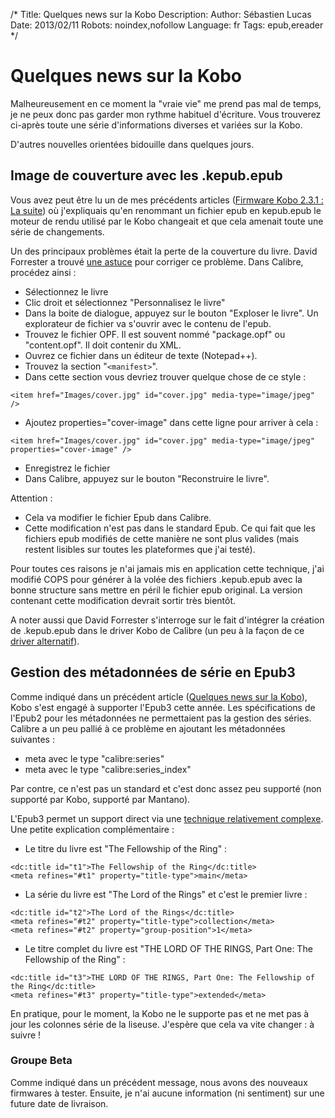 /*
Title: Quelques news sur la Kobo
Description: 
Author: Sébastien Lucas
Date: 2013/02/11
Robots: noindex,nofollow
Language: fr
Tags: epub,ereader
*/
# Quelques news sur la Kobo

Malheureusement en ce moment la "vraie vie" me prend pas mal de temps, je ne peux donc pas garder mon rythme habituel d'écriture. Vous trouverez ci-après toute une série d'informations diverses et variées sur la Kobo.

D'autres nouvelles orientées bidouille dans quelques jours.


## Image de couverture avec les .kepub.epub

Vous avez peut être lu un de mes précédents articles ([Firmware Kobo 2.3.1 : La suite](/blog/kobo-ereader-touch-48)) où j'expliquais qu'en renommant un fichier epub en kepub.epub le moteur de rendu utilisé par le Kobo changeait et que cela amenait toute une série de changements.

Un des principaux problèmes était la perte de la couverture du livre. David Forrester a trouvé [une astuce](http://www.mobileread.com/forums/showpost.php?p=2389073&postcount=15) pour corriger ce problème. Dans Calibre, procédez ainsi :
*	Sélectionnez le livre
*	Clic droit et sélectionnez "Personnalisez le livre"
*	Dans la boite de dialogue, appuyez sur le bouton "Exploser le livre". Un explorateur de fichier va s'ouvrir avec le contenu de l'epub.
*	Trouvez le fichier OPF. Il est souvent nommé "package.opf" ou "content.opf". Il doit contenir du XML.
*	Ouvrez ce fichier dans un éditeur de texte (Notepad++).
*	Trouvez la section "`<manifest>`".
*	Dans cette section vous devriez trouver quelque chose de ce style : 

```
<item href="Images/cover.jpg" id="cover.jpg" media-type="image/jpeg" />
```
*	Ajoutez properties="cover-image" dans cette ligne pour arriver à cela :

```
<item href="Images/cover.jpg" id="cover.jpg" media-type="image/jpeg" properties="cover-image" />
```
*	Enregistrez le fichier
*	Dans Calibre, appuyez sur le bouton "Reconstruire le livre".
  
Attention : 
*	Cela va modifier le fichier Epub dans Calibre. 
*	Cette modification n'est pas dans le standard Epub. Ce qui fait que les fichiers epub modifiés de cette manière ne sont plus valides (mais restent lisibles sur toutes les plateformes que j'ai testé).
  
Pour toutes ces raisons je n'ai jamais mis en application cette technique, j'ai modifié COPS pour générer à la volée des fichiers .kepub.epub avec la bonne structure sans mettre en péril le fichier epub original. La version contenant cette modification devrait sortir très bientôt.

A noter aussi que David Forrester s'interroge sur le fait d'intégrer la création de .kepub.epub dans le driver Kobo de Calibre (un peu à la façon de ce [driver alternatif](https://github.com/jgoguen/calibre-kobo-driver)).

## Gestion des métadonnées de série en Epub3

Comme indiqué dans un précédent article ([Quelques news sur la Kobo](/blog/kobo-ereader-touch-52)), Kobo s'est engagé à supporter l'Epub3 cette année. Les spécifications de l'Epub2 pour les métadonnées ne permettaient pas la gestion des séries. Calibre a un peu pallié à ce problème en ajoutant les métadonnées suivantes :
*	meta avec le type "calibre:series"
*	meta avec le type "calibre:series_index"
  
Par contre, ce n'est pas un standard et c'est donc assez peu supporté (non supporté par Kobo, supporté par Mantano). 

L'Epub3 permet un support direct via une [technique relativement complexe](http://idpf.org/epub/30/spec/epub30-publications.html#sec-dctitles-examples). Une petite explication complémentaire :
*	Le titre du livre est "The Fellowship of the Ring" :

```
<dc:title id="t1">The Fellowship of the Ring</dc:title>
<meta refines="#t1" property="title-type">main</meta>
```
*	La série du livre est "The Lord of the Rings" et c'est le premier livre :

```
<dc:title id="t2">The Lord of the Rings</dc:title>
<meta refines="#t2" property="title-type">collection</meta>
<meta refines="#t2" property="group-position">1</meta>
```
*	Le titre complet du livre est "THE LORD OF THE RINGS, Part One: The Fellowship of the Ring" :

```
<dc:title id="t3">THE LORD OF THE RINGS, Part One: The Fellowship of the Ring</dc:title>
<meta refines="#t3" property="title-type">extended</meta> 
```

En pratique, pour le moment, la Kobo ne le supporte pas et ne met pas à jour les colonnes série de la liseuse. J'espère que cela va vite changer : à suivre !

### Groupe Beta

Comme indiqué dans un précédent message, nous avons des nouveaux firmwares à tester. Ensuite, je n'ai aucune information (ni sentiment) sur une future date de livraison.


